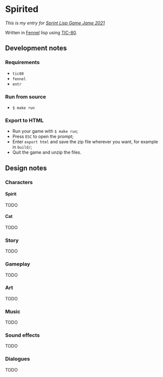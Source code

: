# Spirited

_This is my entry for [Sprint Lisp Game Jame
2021](https://itch.io/jam/spring-lisp-game-jam-2021)_

Written in [Fennel](https://fennel-lang.org/) lisp using
[TIC-80](https://tic.computer/).

## Development notes

### Requirements

- `tic80`
- `fennel`
- `entr`

### Run from source

- `$ make run`

### Export to HTML

- Run your game with `$ make run`;
- Press `ESC` to open the prompt;
- Enter `export html` and save the zip file wherever you want, for example in
  `build/`;
- Quit the game and unzip the files.

## Design notes

### Characters

#### Spirit

TODO

#### Cat

TODO

### Story

TODO

### Gameplay

TODO

### Art

TODO

### Music

TODO

### Sound effects

TODO

### Dialogues

TODO
